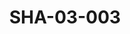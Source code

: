 ---
pid: SHA-03-003
title: SHA-03-003
language: en
original_label: 
rights: Sharhabil Ahmed
location_of_original: Sharhabil Ahmed
photographer_or_studio: Studio al Farid
scanned_from: photograph 6.5 by 10
_date: December, 1971
location: Bahri, al Mazad
description: Sharhabil Ahmed
additional_notes: '"I had this picture taken before going to Cairo Music Institute
  vacation"'
permission_display: 'yes'
on_server: 'no'
on_website: 'no'
permalink: /photopages/en/SHA-03-003.html
layout: photo-page
---